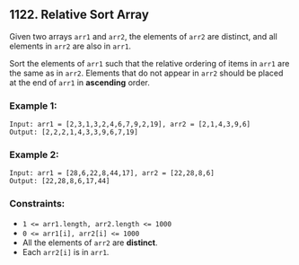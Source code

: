 ## 1122. Relative Sort Array

Given two arrays ```arr1``` and ```arr2```, the elements of ```arr2``` are distinct, and all elements in ```arr2``` are also in ```arr1```.

Sort the elements of ```arr1``` such that the relative ordering of items in ```arr1``` are the same as in ```arr2```. Elements that do not appear in ```arr2``` should be placed at the end of ```arr1``` in **ascending** order.

### Example 1:
```
Input: arr1 = [2,3,1,3,2,4,6,7,9,2,19], arr2 = [2,1,4,3,9,6]
Output: [2,2,2,1,4,3,3,9,6,7,19]
```
### Example 2:
```
Input: arr1 = [28,6,22,8,44,17], arr2 = [22,28,8,6]
Output: [22,28,8,6,17,44]
```

### Constraints:

* ```1 <= arr1.length, arr2.length <= 1000```
* ```0 <= arr1[i], arr2[i] <= 1000```
* All the elements of ```arr2``` are **distinct**.
* Each ```arr2[i]``` is in ```arr1```.